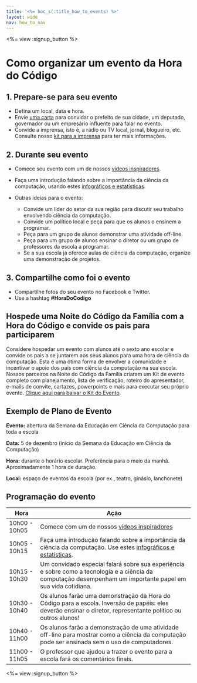 ```yaml
---
title: '<%= hoc_s(:title_how_to_events) %>'
layout: wide
nav: how_to_nav
---
```

<%= view :signup_button %>

# Como organizar um evento da Hora do Código

## 1. Prepare-se para seu evento

- Defina um local, data e hora.
- Envie [uma carta](https://docs.google.com/a/code.org/document/d/1eP41sKW7y0qq_JvkRIgZK8dWYICaGRZ4CCDETXa78wY/edit) para convidar o prefeito de sua cidade, um deputado, governador ou um empresário influente para falar no evento.
- Convide a imprensa, isto é, a rádio ou TV local, jornal, blogueiro, etc. Consulte nosso [kit para a imprensa](<%= resolve_url('/promote/press-kit') %>) para ter mais informações.

## 2. Durante seu evento

- Comece seu evento com um de nossos [vídeos inspiradores](<%= resolve_url('/promote/resources#videos') %>).
- Faça uma introdução falando sobre a importância da ciência da computação, usando estes [infográficos e estatísticas](<%= resolve_url('/promote/stats') %>).   
      
    
- Outras ideias para o evento: 
    - Convide um líder do setor da sua região para discutir seu trabalho envolvendo ciência da computação.
    - Convide um político local e peça para que os alunos o ensinem a programar.
    - Peça para um grupo de alunos demonstrar uma atividade off-line.
    - Peça para um grupo de alunos ensinar o diretor ou um grupo de professores da escola a programar.
    - Se a sua escola já oferece aulas de ciência da computação, organize uma demonstração de projetos.

## 3. Compartilhe como foi o evento

- Compartilhe fotos do seu evento no Facebook e Twitter. 
- Use a hashtag **#HoraDoCodigo**

## Hospede uma Noite do Código da Família com a Hora do Código e convide os pais para participarem

Considere hospedar um evento com alunos até o sexto ano escolar e convide os pais a se juntarem aos seus alunos para uma hora de ciência da computação. Esta é uma ótima forma de envolver a comunidade e incentivar o apoio dos pais com ciência da computação na sua escola. Nossos parceiros na Noite do Código da Família criaram um Kit de evento completo com planejamento, lista de verificação, roteiro do apresentador, e-mails de convite, cartazes, powerpoints e mais para executar seu próprio evento. [Clique aqui para baixar o Kit do Evento](http://www.familycodenight.org/DownloadCodeDotOrg.html).

## Exemplo de Plano de Evento

**Evento:** abertura da Semana da Educação em Ciência da Computação para toda a escola

**Data:** 5 de dezembro (início da Semana da Educação em Ciência da Computação)

**Hora:** durante o horário escolar. Preferência para o meio da manhã. Aproximadamente 1 hora de duração.

**Local:** espaço de eventos da escola (por ex., teatro, ginásio, lanchonete)   
  


## Programação do evento

| Hora          | Ação                                                                                                                                                           |
| ------------- | -------------------------------------------------------------------------------------------------------------------------------------------------------------- |
| 10h00 - 10h05 | Comece com um de nossos [vídeos inspiradores](<%= resolve_url('/promote/resources#videos') %>)                                                                   |
| 10h05 - 10h15 | Faça uma introdução falando sobre a importância da ciência da computação. Use estes [infográficos e estatísticas](<%= resolve_url('/promote/stats') %>).       |
| 10h15 - 10h30 | Um convidado especial falará sobre sua experiência e sobre como a tecnologia e a ciência da computação desempenham um importante papel em sua vida cotidiana.  |
| 10h30 - 10h40 | Os alunos farão uma demonstração da Hora do Código para a escola. Inversão de papéis: eles deverão ensinar o diretor, representante político ou outros alunos! |
| 10h40 - 11h00 | Os alunos farão a demonstração de uma atividade off-line para mostrar como a ciência da computação pode ser ensinada sem o uso de computadores.                |
| 11h00 - 11h05 | O professor que ajudou a trazer o evento para a escola fará os comentários finais.                                                                             |

<%= view :signup_button %>